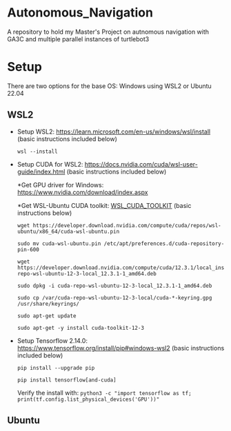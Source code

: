 # Autonomous_Navigation
A repository to hold my Master's Project on autnomous navigation with GA3C and multiple parallel instances of turtlebot3

# Setup

There are two options for the base OS: Windows using WSL2 or Ubuntu 22.04

  ## WSL2 ##
* Setup WSL2: https://learn.microsoft.com/en-us/windows/wsl/install (basic instructions included below)

  `wsl --install `

* Setup CUDA for WSL2: https://docs.nvidia.com/cuda/wsl-user-guide/index.html (basic instructions included below)

    *Get GPU driver for Windows: https://www.nvidia.com/download/index.aspx

    *Get WSL-Ubuntu CUDA toolkit: [WSL_CUDA_TOOLKIT](https://developer.nvidia.com/cuda-downloads?target_os=Linux&target_arch=x86_64&Distribution=WSL-Ubuntu&target_version=2.0&target_type=deb_local) (basic instructions below)
  
      wget https://developer.download.nvidia.com/compute/cuda/repos/wsl-ubuntu/x86_64/cuda-wsl-ubuntu.pin
  
      sudo mv cuda-wsl-ubuntu.pin /etc/apt/preferences.d/cuda-repository-pin-600
  
      wget https://developer.download.nvidia.com/compute/cuda/12.3.1/local_installers/cuda-repo-wsl-ubuntu-12-3-local_12.3.1-1_amd64.deb
  
      sudo dpkg -i cuda-repo-wsl-ubuntu-12-3-local_12.3.1-1_amd64.deb
  
      sudo cp /var/cuda-repo-wsl-ubuntu-12-3-local/cuda-*-keyring.gpg /usr/share/keyrings/
  
      sudo apt-get update
  
      sudo apt-get -y install cuda-toolkit-12-3
  
* Setup Tensorflow 2.14.0: https://www.tensorflow.org/install/pip#windows-wsl2 (basic instructions included below)
  
    `pip install --upgrade pip`
  
    `pip install tensorflow[and-cuda]`

    Verify the install with: `python3 -c "import tensorflow as tf; print(tf.config.list_physical_devices('GPU'))"`
  
## Ubuntu ##
